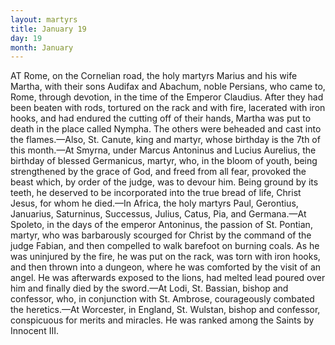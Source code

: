 ```yaml
---
layout: martyrs
title: January 19
day: 19
month: January
---
```

AT Rome, on the Cornelian road, the holy martyrs Marius and his wife Martha, with their sons  Audifax and Abachum, noble Persians, who came to,  Rome, through devotion, in the time of the Emperor Claudius. After they had been beaten with rods, tortured on the rack and with fire, lacerated with iron hooks, and had endured the cutting off of their hands, Martha was put to death in the place called Nympha. The others were beheaded and cast into the flames.&mdash;Also, St. Canute, king and martyr, whose birthday is the 7th of this month.&mdash;At Smyrna, under Marcus Antoninus and Lucius Aurelius, the birthday of blessed Germanicus, martyr, who, in the bloom of youth, being strengthened by the grace of God, and freed from all fear, provoked the beast which, by order of the judge, was to devour him. Being ground by its teeth, he deserved to be incorporated into the true bread of life, Christ Jesus, for whom he died.&mdash;In Africa, the holy martyrs Paul, Gerontius, Januarius, Saturninus, Successus, Julius, Catus, Pia, and Germana.&mdash;At Spoleto, in the days of the emperor Antoninus, the passion of St. Pontian, martyr, who was barbarously scourged for Christ by the command of the judge Fabian, and then compelled to walk barefoot on burning coals. As he was uninjured by the fire, he was put on the rack, was torn with iron hooks, and then thrown into a dungeon, where he was comforted by the visit of an angel. He was afterwards exposed to the lions, had melted lead poured over him and finally died by the sword.&mdash;At Lodi, St. Bassian, bishop and confessor, who, in conjunction with St. Ambrose, courageously combated the heretics.&mdash;At Worcester, in England, St. Wulstan, bishop and confessor, conspicuous for merits and miracles. He was ranked among the Saints by Innocent III.   
